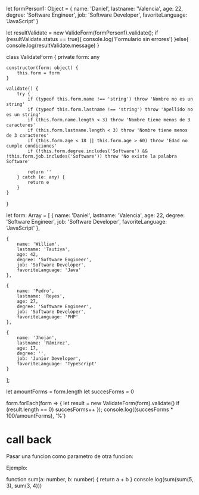 let formPerson1: Object = {
    name: 'Daniel',
    lastname: 'Valencia',
    age: 22,
    degree: 'Software Engineer',
    job: 'Software Developer',
    favoriteLanguage: 'JavaScript'
}

let resultValidate = new ValideForm(formPerson1).validate();
if (resultValidate.status == true){
    console.log('Formulario sin errores')
}else{
    console.log(resultValidate.message)
}



class ValidateForm {
    private form: any

    constructor(form: object) {
        this.form = form
    }

    validate() {
        try {
            if (typeof this.form.name !== 'string') throw 'Nombre no es un string'
            if (typeof this.form.lastname !== 'string') throw 'Apellido no es un string'
            if (this.form.name.length < 3) throw 'Nombre tiene menos de 3 caracteres'
            if (this.form.lastname.length < 3) throw 'Nombre tiene menos de 3 caracteres'
            if (this.form.age < 18 || this.form.age > 60) throw 'Edad no cumple condiciones'
            if (!this.form.degree.includes('Software') && !this.form.job.includes('Software')) throw 'No existe la palabra Software'

            return ''
        } catch (e: any) {
            return e
        }
    }
}

let form: Array<Object> = [
    {
        name: 'Daniel',
        lastname: 'Valencia',
        age: 22,
        degree: 'Software Engineer',
        job: 'Software Developer',
        favoriteLanguage: 'JavaScript'
    },

    {
        name: 'William',
        lastname: 'Tautiva',
        age: 42,
        degree: 'Software Engineer',
        job: 'Software Developer',
        favoriteLanguage: 'Java'
    },

    {
        name: 'Pedro',
        lastname: 'Reyes',
        age: 27,
        degree: 'Software Engineer',
        job: 'Software Developer',
        favoriteLanguage: 'PHP'
    },

    {
        name: 'Jhojan',
        lastname: 'Rámirez',
        age: 17,
        degree: '',
        job: 'Junior Developer',
        favoriteLanguage: 'TypeScript'
    }
];

let amountForms = form.length
let succesForms = 0

form.forEach(form => {
    let result = new ValidateForm(form).validate()
    if (result.length == 0) succesForms++
});
console.log((succesForms * 100/amountForms), '%')

# call back

 Pasar una funcion como parametro de otra funcion:

 Ejemplo:

 function sum(a: number, b: number) {
    return a + b
}
console.log(sum(sum(5, 3), sum(3, 4)))